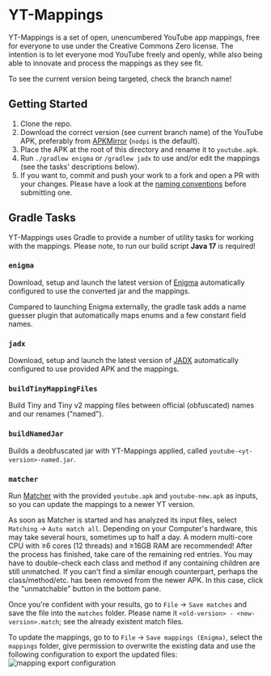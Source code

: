 # YT-Mappings
YT-Mappings is a set of open, unencumbered YouTube app mappings, free for everyone to use under the Creative Commons Zero license.
The intention is to let everyone mod YouTube freely and openly, while also being able to innovate and process the mappings as they see fit.

To see the current version being targeted, check the branch name!

## Getting Started
1. Clone the repo.
2. Download the correct version (see current branch name) of the YouTube APK, preferably from [APKMirror](https://www.apkmirror.com/apk/google-inc/youtube/) (`nodpi` is the default).
3. Place the APK at the root of this directory and rename it to `youtube.apk`.
4. Run `./gradlew enigma` or `/gradlew jadx` to use and/or edit the mappings (see the tasks' descriptions below).
5. If you want to, commit and push your work to a fork and open a PR with your changes. Please have a look at the [naming conventions](/CONVENTIONS.md) before submitting one.

## Gradle Tasks
YT-Mappings uses Gradle to provide a number of utility tasks for working with the mappings.
Please note, to run our build script **Java 17** is required!

### `enigma`
Download, setup and launch the latest version of [Enigma](https://github.com/FabricMC/Enigma) automatically configured to use the converted jar and the mappings.

Compared to launching Enigma externally, the gradle task adds a name guesser plugin that automatically maps enums and a few constant field names.

### `jadx`
Download, setup and launch the latest version of [JADX](https://github.com/skylot/jadx) automatically configured to use provided APK and the mappings.

### `buildTinyMappingFiles`
Build Tiny and Tiny v2 mapping files between official (obfuscated) names and our renames ("named").

### `buildNamedJar`
Builds a deobfuscated jar with YT-Mappings applied, called `youtube-<yt-version>-named.jar`.

### `matcher`
Run [Matcher](https://github.com/NebelNidas/Matcher) with the provided `youtube.apk` and `youtube-new.apk` as inputs, so you can update the mappings to a newer YT version.

As soon as Matcher is started and has analyzed its input files, select `Matching` → `Auto match all`. Depending on your Computer's hardware, this may take several hours, sometimes up to half a day. A modern multi-core CPU with ≥6 cores (12 threads) and ≥16GB RAM are recommended! After the process has finished, take care of the remaining red entries. You may have to double-check each class and method if any containing children are still unmatched. If you can't find a similar enough counterpart, perhaps the class/method/etc. has been removed from the newer APK. In this case, click the "unmatchable" button in the bottom pane.

Once you're confident with your results, go to `File` → `Save matches` and save the file into the `matches` folder. Please name it `<old-version> - <new-version>.match`; see the already existent match files.

To update the mappings, go to to `File` → `Save mappings (Enigma)`, select the `mappings` folder, give permission to overwrite the existing data and use the following configuration to export the updated files:\
![mapping export configuration](https://user-images.githubusercontent.com/48808497/202928899-1d90bdfe-d8bd-4565-8e94-23e7fce2e8b8.png)

